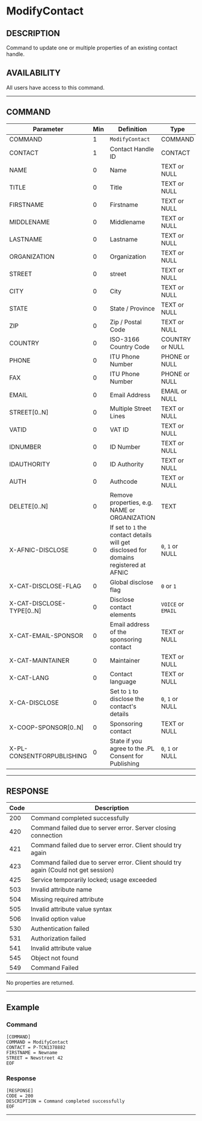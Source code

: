# ModifyContact

## DESCRIPTION
Command to update one or multiple properties of an existing contact handle.

## AVAILABILITY
All users have access to this command.

----
## COMMAND

Parameter | Min | Definition | Type
---- | ---- | ---- | ----
COMMAND | 1 | `ModifyContact` | COMMAND
CONTACT | 1 | Contact Handle ID | CONTACT
NAME | 0 | Name | TEXT or NULL
TITLE | 0 | Title | TEXT or NULL
FIRSTNAME | 0 | Firstname | TEXT or NULL
MIDDLENAME | 0 | Middlename | TEXT or NULL
LASTNAME | 0 | Lastname | TEXT or NULL
ORGANIZATION | 0 | Organization | TEXT or NULL
STREET | 0 | street | TEXT or NULL
CITY | 0 | City | TEXT or NULL
STATE | 0 | State / Province | TEXT or NULL
ZIP | 0 | Zip / Postal Code | TEXT or NULL
COUNTRY | 0 | ISO-3166 Country Code | COUNTRY or NULL
PHONE | 0 | ITU Phone Number | PHONE or NULL
FAX | 0 | ITU Phone Number | PHONE or NULL
EMAIL | 0 | Email Address | EMAIL or NULL
STREET[0..N] | 0 | Multiple Street Lines | TEXT or NULL
VATID | 0 | VAT ID | TEXT or NULL
IDNUMBER | 0 | ID Number | TEXT or NULL
IDAUTHORITY | 0 | ID Authority | TEXT or NULL
AUTH | 0 | Authcode | TEXT or NULL
DELETE[0..N] | 0 | Remove properties, e.g. NAME or ORGANIZATION | TEXT
X-AFNIC-DISCLOSE | 0 | If set to `1` the contact details will get disclosed for domains registered at AFNIC | `0`, `1` or NULL
X-CAT-DISCLOSE-FLAG | 0 | Global disclose flag | `0` or `1`
X-CAT-DISCLOSE-TYPE[0..N] | 0 | Disclose contact elements | `VOICE` or `EMAIL`
X-CAT-EMAIL-SPONSOR | 0 | Email address of the sponsoring contact | TEXT or NULL
X-CAT-MAINTAINER | 0 | Maintainer | TEXT or NULL
X-CAT-LANG | 0 | Contact language | TEXT or NULL
X-CA-DISCLOSE | 0 | Set to `1` to disclose the contact's details | `0`, `1` or NULL
X-COOP-SPONSOR[0..N] | 0 | Sponsoring contact | TEXT or NULL
X-PL-CONSENTFORPUBLISHING | 0 | State if you agree to the .PL Consent for Publishing | `0`, `1` or NULL

----
## RESPONSE

Code | Description
---- | ----
200 | Command completed successfully
420 | Command failed due to server error. Server closing connection
421	| Command failed due to server error. Client should try again
423 | Command failed due to server error. Client should try again (Could not get session)
425	| Service temporarily locked; usage exceeded
503 | Invalid attribute name
504	| Missing required attribute
505 | Invalid attribute value syntax
506	| Invalid option value
530	| Authentication failed
531	| Authorization failed
541	| Invalid attribute value
545	| Object not found
549 | Command Failed

No properties are returned.

----
## Example

### Command

```
[COMMAND]
COMMAND = ModifyContact
CONTACT = P-TCN1378882
FIRSTNAME = Newname
STREET = Newstreet 42
EOF
```
### Response

```
[RESPONSE]
CODE = 200
DESCRIPTION = Command completed successfully
EOF
```

----
